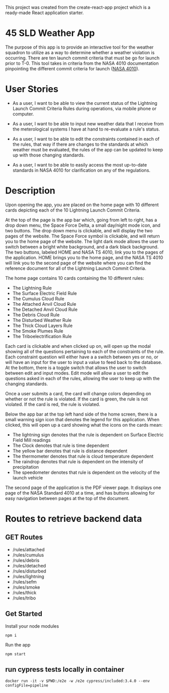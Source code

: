 This project was created from the create-react-app project which is a ready-made React application starter.

# 45 SLD Weather App

The purpose of this app is to provide an interactive tool for the weather squadron to utilize as a way to determine whether a weather violation is occurring. There are ten launch commit criteria that must be go for launch prior to T-0. This tool takes in criteria from the NASA 4010 documentation pinpointing the different commit criteria for launch ([NASA 4010](https://www.google.com/url?sa=t&rct=j&q=&esrc=s&source=web&cd=&cad=rja&uact=8&ved=2ahUKEwilnNOa5qT0AhU1RDABHaWSALcQFnoECAgQAQ&url=https%3A%2F%2Fstandards.nasa.gov%2Fstandard%2Fnasa%2Fnasa-std-4010&usg=AOvVaw0Ha7XD4eqGmsQ5aAiJ-TH0)).

# User Stories

* As a user, I want to be able to view the current status of the Lightning Launch Commit Criteria Rules during operations, via mobile phone or computer.

* As a user, I want to be able to input new weather data that I receive from the meterological systems I have at hand to re-evaluate a rule's status.

* As a user, I want to be able to edit the constraints contained in each of the rules, that way if there are changes to the standards at which weather must be evaluated, the rules of the app can be updated to keep up with those changing standards.

* As a user, I want to be able to easily access the most up-to-date standards in NASA 4010 for clarification on any of the regulations.

# Description
Upon opening the app, you are placed on the home page with 10 different cards depicting each of the 10 Lightning Launch Commit Criteria.

At the top of the page is the app bar which, going from left to right, has a drop down menu, the Space Force Delta, a small day/night mode icon, and two buttons. The drop down menu is clickable, and will display the two pages of the website. The Space Force symbol is clickable, and will return you to the home page of the website. The light dark mode allows the user to switch between a bright white background, and a dark black background. The two buttons, labeled HOME and NASA TS 4010, link you to the pages of the application. HOME brings you to the home page, and the NASA TS 4010 will link you to the second page of the website where you can find the reference document for all of the Lightning Launch Commit Criteria.

The home page contains 10 cards containing the 10 different rules:
* The Lightning Rule
* The Surface Electric Field Rule
* The Cumulus Cloud Rule
* The Attached Anvil Cloud Rule
* The Detached Anvil Cloud Rule
* The Debris Cloud Rule
* The Disturbed Weather Rule
* The Thick Cloud Layers Rule
* The Smoke Plumes Rule
* The Triboelectrification Rule

Each card is clickable and when clicked up on, will open up the modal showing all of the questions pertaining to each of the constraints of the rule. Each constraint question will either have a a switch between yes or no, or will have an input for the user to input a value to feed back to the database. At the bottom, there is a toggle switch that allows the user to switch between edit and input modes. Edit mode will allow a user to edit the questions asked in each of the rules, allowing the user to keep up with the changing standards.

Once a user submits a card, the card will change colors depending on whether or not the rule is violated. If the card is green, the rule is not violated. If the card is red, the rule is violated.

Below the app bar at the top left hand side of the home screen, there is a small warning sign icon that denotes the legend for this application. When clicked, this will open up a card showing what the icons on the cards mean:

* The lightning sign denotes that the rule is dependent on Surface Electric Field Mill readings
* The Clock denotes that rule is time dependent
* The yellow bar denotes that rule is distance dependent
* The thermometer denotes that rule is cloud temperature dependent
* The raindrop denotes that rule is dependent on the intensity of precipitation
* The speedometer denotes that rule is dependent on the velocity of the launch vehicle

The second page of the application is the PDF viewer page. It displays one page of the NASA Standard 4010 at a time, and has buttons allowing for easy navigation between pages at the top of the document.


# Routes to retrieve backend data
## GET Routes
* /rules/attached
* /rules/cumulus
* /rules/debris
* /rules/detached
* /rules/disturbed
* /rules/lightning
* /rules/sefm
* /rules/smoke
* /rules/thick
* /rules/tribo

## Get Started
Install your node modules

`npm i`

Run the app

`npm start`

## run cypress tests locally in container

`docker run -it -v $PWD:/e2e -w /e2e cypress/included:3.4.0 --env configFile=pipeline`

<!-- # Launch Commit Criteria Table Data Rev1
## Lightning Rule
#### From endpoint /rules/lightning
````js
[
        {
          constraint_name:
            "What is the slant distance to the lightning strike? (nmi)",
          constraint_parameter_integer: 10,
          constraint_parameter_boolean: null,
          user_input_integer: 0,
          user_input_boolean: null,
          logic_group: "abcd",
        },
        {
          constraint_name: "What was the time of the last lightning strike?",
          constraint_parameter_integer: 30,
          constraint_parameter_boolean: null,
          user_input_integer: Date.now(),
          user_input_boolean: null,
          logic_group: "abcd",
        },
        {
          constraint_name:
            "Was the cloud that produced the lightning strike within 10 nmi?",
          constraint_parameter_integer: null,
          constraint_parameter_boolean: true,
          user_input_integer: null,
          user_input_boolean: false,
          logic_group: "abcd",
        },
        {
          constraint_name:
            "Is there at least one working field mill within 5 nmi of the lightning strike?",
          constraint_parameter_integer: null,
          constraint_parameter_boolean: true,
          user_input_integer: null,
          user_input_boolean: false,
          logic_group: "abcd",
        },
        {
          constraint_name:
            "Was the highest absolute value field mill measurement in 5 nmi of lightning strike for 15 minutes greater than or equal to 1000 V/m?",
          constraint_parameter_integer: null,
          constraint_parameter_boolean: true,
          user_input_integer: null,
          user_input_boolean: false,
          logic_group: "abcd",
        },
      ]
````

## Debris Cloud Rule
#### From endpoint /rules/debris
````js
[
        //1- Not an input
        //2
        {
          constraint_name:
            "Have three hours passed since the latest observance of the debris cloud detaching from the parent cloud?",
          constraint_parameter_integer: null,
          constraint_operator: "===",
          constraint_parameter_boolean: true,
          user_input_integer: null,
          user_input_boolean: false,
          logic_group: "A&,B&",
        },
        //3
        {
          constraint_name:
            "Have three hours passed since the latest observance of the debris cloud forming by the collapse of the parent cloud top to an altitude where the temperature is warmer than -10 °C?",
          constraint_parameter_integer: null,
          constraint_operator: "===",
          constraint_parameter_boolean: true,
          user_input_integer: null,
          user_input_boolean: false,
          logic_group: "A&,B&",
        },
        //4
        {
          constraint_name:
            "Have three hours passed since the latest observance of any lightning discharges from or within the debris cloud?",
          constraint_parameter_integer: null,
          constraint_operator: "===",
          constraint_parameter_boolean: true,
          user_input_integer: null,
          user_input_boolean: false,
          logic_group: "A&,B&",
        },
        //5- Not an input
        //6
        {
          constraint_name:
            "Is the vehicle’s flight path through a debris cloud?",
          constraint_parameter_integer: null,
          constraint_operator: "===",
          constraint_parameter_boolean: false,
          user_input_integer: null,
          user_input_boolean: true,
          logic_group: "A&,C|",
        },
        //7
        {
          constraint_name:
            "Is the portion of the debris cloud at a slant distance of less than or equal to 5 nmi from the flight path is located entirely at altitudes where the temperature is colder than 0 °C?",
          constraint_parameter_integer: null,
          constraint_operator: "===",
          constraint_parameter_boolean: true,
          user_input_integer: null,
          user_input_boolean: false,
          logic_group: "A&,C|,D&",
        },
        //8
        {
          constraint_name:
            "The MRR is less than +7.5 dBZ everywhere within the flight path?",
          constraint_parameter_integer: null,
          constraint_operator: "===",
          constraint_parameter_boolean: true,
          user_input_integer: null,
          user_input_boolean: false,
          logic_group: "A&,C|,D&",
        },
        //9
        {
          constraint_name:
            "Is the vehicle’s flight path 0-3nmi away from the debris cloud?",
          constraint_parameter_integer: null,
          constraint_operator: "===",
          constraint_parameter_boolean: false,
          user_input_integer: null,
          user_input_boolean: true,
          logic_group: "A&,E|",
        },
        //10
        {
          constraint_name:
            "Is there is at least one working field mill at a horizontal distance of less than or equal to 5 nmi from the debris cloud?",
          constraint_parameter_integer: null,
          constraint_operator: "===",
          constraint_parameter_boolean: true,
          user_input_integer: null,
          user_input_boolean: false,
          logic_group: "A&,E|,F&",
        },
        //11
        {
          constraint_name:
            "The absolute values of all electric field measurements at a horizontal distance of less than or equal to 5 nmi from the flight path, and at each field mill, have been less than 1000 V m-1 for at least 15 minutes?",
          constraint_parameter_integer: null,
          constraint_operator: "===",
          constraint_parameter_boolean: true,
          user_input_integer: null,
          user_input_boolean: false,
          logic_group: "A&,E|,F&",
        },
        //12
        {
          constraint_name:
            "Is the largest radar reflectivity from any part of the debris cloud less than or equal to a slant distance of 5 nmi from the flight path has been less than +10 dBZ for at least 15 minutes?",
          constraint_parameter_integer: null,
          constraint_operator: "===",
          constraint_parameter_boolean: true,
          user_input_integer: null,
          user_input_boolean: false,
          logic_group: "A&,E|,F&",
        },
        //13
        {
          constraint_name:
            "Is the portion of the debris cloud at a slant distance of less than or equal to 5 nmi from the flight path is located entirely at altitudes where the temperature is colder than 0 °C?",
          constraint_parameter_integer: null,
          constraint_operator: "===",
          constraint_parameter_boolean: true,
          user_input_integer: null,
          user_input_boolean: false,
          logic_group: "A&,E|,G&",
        },
        //14
        {
          constraint_name:
            "Is the MRR is less than +7.5 dBZ at every point at a slant distance of less than or equal to 1 nmi from the flight path?",
          constraint_parameter_integer: null,
          constraint_operator: "===",
          constraint_parameter_boolean: true,
          user_input_integer: null,
          user_input_boolean: false,
          logic_group: "A&,E|,G&",
        },
]
````

## Thick Cloud Rule
#### From enpoint /rules/thick
````js
[
        //1
        {
          constraint_name:
            "Is the flight path carrying the vehicle through a non-transparent cloud layer?",
          constraint_parameter_integer: null,
          constraint_operator: "===",
          constraint_parameter_boolean: false,
          user_input_integer: null,
          user_input_boolean: true,
          logic_group: "A|,B|",
        },
        //2
        {
          constraint_name:
            "Is the transparent cloud layer greater than or equal to 1.4 km thick and any part of the cloud layer within the flight path is located at an alt. where the temp. is between 0 °C and -20 °C, inclusive?",
          constraint_parameter_integer: null,
          constraint_operator: "===",
          constraint_parameter_boolean: false,
          user_input_integer: null,
          user_input_boolean: true,
          logic_group: "A|,B|,C&",
        },
        //3
        {
          constraint_name:
            "Is it connected to a thick cloud layer that, at a slant distance of <= to 5 nmi from the flight path, is >= to 1.4 km thick and has any part located at any alt. where the temp. is between 0 °C and -20 °C, inclusive?",
          constraint_parameter_integer: null,
          constraint_operator: "===",
          constraint_parameter_boolean: false,
          user_input_integer: null,
          user_input_boolean: true,
          logic_group: "A|,B|,C&",
        },
        //4
        {
          constraint_name:
            "Is the thick cloud layer a cirriform cloud layer that has never been associated with convective clouds?",
          constraint_parameter_integer: null,
          constraint_operator: "===",
          constraint_parameter_boolean: true,
          user_input_integer: null,
          user_input_boolean: false,
          logic_group: "A|,D&",
        },
        //5
        {
          constraint_name:
            "The cloud layer in question is located entirely at altitudes where the temperature is colder than or equal to -15 °C?",
          constraint_parameter_integer: null,
          constraint_operator: "===",
          constraint_parameter_boolean: true,
          user_input_integer: null,
          user_input_boolean: false,
          logic_group: "A|,D&",
        },
        //6
        {
          constraint_name:
            "The cloud layer in question shows no evidence of containing liquid water?",
          constraint_parameter_integer: null,
          constraint_operator: "===",
          constraint_parameter_boolean: true,
          user_input_integer: null,
          user_input_boolean: false,
          logic_group: "A|,D&",
        },
        //7
        {
          constraint_name:
            "The cloud layer does not contain a radar reflectivity of 0 dBZ or greater at any location that is less than or equal to 5 nmi from the flight path?",
          constraint_parameter_integer: null,
          constraint_operator: "===",
          constraint_parameter_boolean: true,
          user_input_integer: null,
          user_input_boolean: false,
          logic_group: "A|",
        },
      ]
````

## Detached Anvil Cloud Rule
#### From endpoint /rules/detached
````js
[
        //1
        {
          constraint_name:
            "Does the flight path go through a detached anvil cloud?",
          constraint_parameter_integer: null,
          constraint_operator: "===",
          constraint_parameter_boolean: false,
          user_input_integer: null,
          user_input_boolean: true,
          logic_group: "A&,B|",
        },
        //2
        {
          constraint_name:
            "Have 4 hours passed since the last lightning strike from that anvil cloud and has it been 3 hours since that anvil cloud detached from its parent's cloud?",
          constraint_parameter_integer: null,
          constraint_operator: "===",
          constraint_parameter_boolean: true,
          user_input_integer: null,
          user_input_boolean: false,
          logic_group: "A&,B|",
        },
        //3
        {
          constraint_name:
            "Are any portions of the detached anvil cloud at a slant distance of less than or equal to 5 nmi from the flight path is located entirely at altitudes where the temperature is colder than 0 °C?",
          constraint_parameter_integer: null,
          constraint_operator: "===",
          constraint_parameter_boolean: true,
          user_input_integer: null,
          user_input_boolean: false,
          logic_group: "A&,B|,C&",
        },
        //4
        {
          constraint_name:
            "The MRR is less than +7.5 dBZ everywhere within the flight path?",
          constraint_parameter_integer: null,
          constraint_operator: "===",
          constraint_parameter_boolean: true,
          user_input_integer: null,
          user_input_boolean: false,
          logic_group: "A&,B|,C&",
        },
        //5
        {
          constraint_name:
            "Is the flight path greater than 0 nmi but less than 3 nmi from cloud?",
          constraint_parameter_integer: null,
          constraint_operator: "===",
          constraint_parameter_boolean: false,
          user_input_integer: null,
          user_input_boolean: true,
          logic_group: "A&,D|",
        },
        //6-Redundant
        // {
        //   constraint_name:
        //   "Have 30 minutes elapsed since the last lightning discharge originating from or within either the parent or anvil cloud (before detachment), and since any lightning discharge from or within the detached anvil cloud after detachment?",
        //   constraint_parameter_integer: null,
        //   constraint_operator: "===",
        //   constraint_parameter_boolean: true,
        //   user_input_integer: null,
        //   user_input_boolean: false,
        //   logic_group: "A&,D|,E|",
        // },
        //6A- Time out
        {
          constraint_name:
          "Have more than 3 hours elapsed since the last lightning discharge originating from or within either the parent or anvil cloud (before detachment), and since any lightning discharge from or within the detached anvil cloud after detachment?",
          constraint_parameter_integer: null,
          constraint_operator: "===",
          constraint_parameter_boolean: true,
          user_input_integer: null,
          user_input_boolean: false,
          logic_group: "A&,D|",
        },
        //7
        {
          constraint_name:
            "Has the portion of the detached anvil cloud located less than or equal to 5 nmi from the flight path located entirely at altitudes where the temperature is colder than 0 °C?",
          constraint_parameter_integer: null,
          constraint_operator: "===",
          constraint_parameter_boolean: true,
          user_input_integer: null,
          user_input_boolean: false,
          logic_group: "A&,D|,F&",
        },
        //8
        {
          constraint_name:
            "Is the MRR is less than +7.5 dBZ at every point at a slant distance of less than or equal to 1 nmi from the flight path?",
          constraint_parameter_integer: null,
          constraint_operator: "===",
          constraint_parameter_boolean: true,
          user_input_integer: null,
          user_input_boolean: false,
          logic_group: "A&,D|,F&",
        },
        //9
        {
          constraint_name:
          "Have more than 30 minutes elapsed since the last lightning discharge originating from or within either the parent or anvil cloud (before detachment), and since any lightning discharge from or within the detached anvil cloud after detachment?",
          constraint_parameter_integer: null,
          constraint_operator: "===",
          constraint_parameter_boolean: true,
          user_input_integer: null,
          user_input_boolean: false,
          logic_group: "A&,D|,G&",
        },
        //10
        {
          constraint_name:
            "Is there is at least one working field mill at a horizontal distance of less than or equal to 5 nmi from the detached anvil cloud?",
          constraint_parameter_integer: null,
          constraint_operator: "===",
          constraint_parameter_boolean: true,
          user_input_integer: null,
          user_input_boolean: false,
          logic_group: "A&,D|,G&,H&",
        },
        //11
        {
          constraint_name:
            "Is the absolute values of all electric field measurements at a horizontal distance of less than or equal to 5 nmi from the flight path, and at each field mill been less than 1000 V/m for at least 15 minutes?",
          constraint_parameter_integer: null,
          constraint_operator: "===",
          constraint_parameter_boolean: true,
          user_input_integer: null,
          user_input_boolean: false,
          logic_group: "A&,D|,G&,H&",
        },
        //12
        {
          constraint_name:
            "Is the largest radar reflectivity from any part of the detached anvil cloud at a slant distance of less than or equal to 5 nmi from the flight path has been less than +10 dBZ for at least 15 minutes?",
          constraint_parameter_integer: null,
          constraint_operator: "===",
          constraint_parameter_boolean: true,
          user_input_integer: null,
          user_input_boolean: false,
          logic_group: "A&,D|,G&,H&",
        },
        //13- Redundant
        // {
        //   constraint_name:
        //     "Is the portion of the detached anvil cloud at a slant distance of less than or equal to 5 nmi from the flight path is located entirely at altitudes where the temperature is colder than 0 °C?",
        //   constraint_parameter_integer: null,
        //   constraint_operator: "===",
        //   constraint_parameter_boolean: true,
        //   user_input_integer: null,
        //   user_input_boolean: false,
        //   logic_group: "A&,D|,G&,I&",
        // },
        //14- Redundant
        // {
        //   constraint_name:
        //     "Is the MRR is less than +7.5 dBZ at every point at a slant distance of less than or equal to 1 nmi from the flight path?",
        //   constraint_parameter_integer: null,
        //   constraint_operator: "===",
        //   constraint_parameter_boolean: true,
        //   user_input_integer: null,
        //   user_input_boolean: false,
        //   logic_group: "A&,D|,G&,I&",
        // },
        //15
        {
          constraint_name:
            "Is the flight path at a slant distance of greater than 3 nmi and less than or equal to 10 nmi from a detached anvil cloud?",
          constraint_parameter_integer: null,
          constraint_operator: "===",
          constraint_parameter_boolean: false,
          user_input_integer: null,
          user_input_boolean: true,
          logic_group: "A&,J|,K|",
        },
        //16
        {
          constraint_name:
          "Have 30 minutes elapsed since the last lightning discharge originating from or within either the parent or anvil cloud (before detachment), and since any lightning discharge from or within the detached anvil cloud after detachment?",
          constraint_parameter_integer: null,
          constraint_operator: "===",
          constraint_parameter_boolean: true,
          user_input_integer: null,
          user_input_boolean: false,
          logic_group: "A&,J|,K|",
        },
        //17
        {
          constraint_name:
            "Is the portion of the detached anvil cloud at a slant distance of less than or equal to 10 nmi from the flight path, and is it at altitudes where the temperature is colder than 0 °C",
          constraint_parameter_integer: null,
          constraint_operator: "===",
          constraint_parameter_boolean: true,
          user_input_integer: null,
          user_input_boolean: false,
          logic_group: "A&,J|",
        },
]
````

## Attached Anvil Cloud Rule
#### From endpoint /rules/attached
````js
[
        //1
        {
          constraint_name:
            "Is the flight path through or within 3 nmi of clouds?",
          constraint_parameter_integer: null,
          constraint_operator: "===",
          constraint_parameter_boolean: false,
          user_input_integer: null,
          user_input_boolean: true,
          logic_group: "A&,B|",
        },
        //2
        {
          constraint_name:
            "Is the portion of the attached anvil cloud at a slant distance of less than or equal to 5 nmi from the flight path located entirely at altitudes where the temperature is colder than 0°C?",
          constraint_parameter_integer: null,
          constraint_operator: "===",
          constraint_parameter_boolean: true,
          user_input_integer: null,
          user_input_boolean: false,
          logic_group: "A&,B|,E&",
        },
        //3
        {
          constraint_name:
            "Is MRR less than +7.5 dBZ at every point at a slant distance of less than or equal to 1 nmi from the flight path?",
          constraint_parameter_integer: null,
          constraint_operator: "===",
          constraint_parameter_boolean: true,
          user_input_integer: null,
          user_input_boolean: false,
          logic_group: "A&,B|,E&",
        },
        //4
        {
          constraint_name:
            "Is the flight path between 3 nmi and 5 nmi from cloud with a lightning discharge occurring within or from the parent cloud or anvil cloud over the past three hours?",
          constraint_parameter_integer: null,
          constraint_operator: "===",
          constraint_parameter_boolean: false,
          user_input_integer: null,
          user_input_boolean: true,
          logic_group: "A&,C|",
        },
        //5
        {
          constraint_name:
            "Is the portion of the attached anvil cloud at a slant distance of less than or equal to 5 nmi from the flight path located entirely at altitudes where the temperature is colder than 0°C?",
          constraint_parameter_integer: null,
          constraint_operator: "===",
          constraint_parameter_boolean: true,
          user_input_integer: null,
          user_input_boolean: false,
          logic_group: "A&,C|",
        },
        //6
        {
          constraint_name:
          "Is the flight path between 5 nmi and 10 nmi from cloud with a lightning discharge occurring within or from the parent cloud or anvil cloud over the past thirty minutes?",
          constraint_parameter_integer: null,
          constraint_operator: "===",
          constraint_parameter_boolean: false,
          user_input_integer: null,
          user_input_boolean: true,
          logic_group: "A&,D|",
        },
        //7
        {
          constraint_name:
            "Is the portion of the attached anvil cloud that is at a slant distance of less than or equal to 10 nmi from the flight path located entirely at altitudes where the temperature is colder than 0°C?",
          constraint_parameter_integer: null,
          constraint_operator: "===",
          constraint_parameter_boolean: true,
          user_input_integer: null,
          user_input_boolean: false,
          logic_group: "A&,D|",
        },
]
````

## Cumulus Cloud Rule
#### From endpoint /rules/cumulus
````js
[
        {
          constraint_name:
            "Are there any cumulus clouds within 5 and 10 nmi from the flight path with cloud tops at an altitude where the temp is colder than or equal -20° C?",
          constraint_parameter_integer: null,
          constraint_operator: "===",
          constraint_parameter_boolean: false,
          user_input_integer: null,
          user_input_boolean: true,
          logic_group: "A&",
        },
        {
          constraint_name:
          "Are there any cumulus clouds within 0 and 5 nmi from the flight path with cloud tops at an altitude where the temp is colder than or equal -10° C?",
          constraint_parameter_integer: null,
          constraint_operator: "===",
          constraint_parameter_boolean: false,
          user_input_integer: null,
          user_input_boolean: true,
          logic_group: "A&",
        },
        {
          constraint_name:
            "Will the flight path be through a cloud where the cloud has a top at an altitude where the temperature is colder than or equal to -5 °C?",
          constraint_parameter_integer: null,
          constraint_operator: "===",
          constraint_parameter_boolean: false,
          user_input_integer: null,
          user_input_boolean: true,
          logic_group: "A&",
        },
        {
          constraint_name:
            "Will the  flight path be through the  cloud where the cloud has a top at an altitude where the temperature is colder than or equal to +5 °C and warmer than -5 °C?",
          constraint_parameter_integer: null,
          constraint_operator: "===",
          constraint_parameter_boolean: false,
          user_input_integer: null,
          user_input_boolean: true,
          logic_group: "A&,B|",
        },
        {
          constraint_name: "Is the cloud producing precipitation?",
          constraint_parameter_integer: null,
          constraint_operator: "===",
          constraint_parameter_boolean: false,
          user_input_integer: null,
          user_input_boolean: true,
          logic_group: "A&,B|,C&",
        },
        {
          constraint_name:
            "Is the horizontal distance from the center of the cloud top to at least 1 working field mill less than 2 nmi?",
          constraint_parameter_integer: null,
          constraint_operator: "===",
          constraint_parameter_boolean: true,
          user_input_integer: null,
          user_input_boolean: false,
          logic_group: "A&,B|,C&",
        },
        {
          constraint_name:
            "Have all electric field mill measurements at a horizontal distance of less than or equal to 5 nmi from the flight path, between -100 V/m and +500 V/m for at least 15 minutes?",
          constraint_parameter_integer: null,
          constraint_operator: "===",
          constraint_parameter_boolean: true,
          user_input_integer: null,
          user_input_boolean: false,
          logic_group: "A&,B|,C&",
        },
]
```` -->






